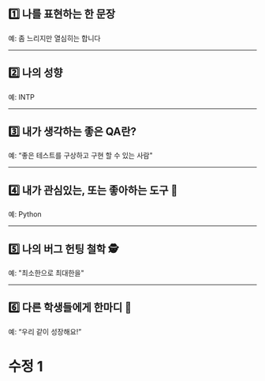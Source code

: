 ## 1️⃣ 나를 표현하는 한 문장

예: 좀 느리지만 열심히는 합니다

---

## 2️⃣ 나의 성향
예: INTP

---

## 3️⃣ 내가 생각하는 좋은 QA란?
예: “좋은 테스트를 구상하고 구현 할 수 있는 사람"

---

## 4️⃣ 내가 관심있는, 또는 좋아하는 도구 🧰
예: Python

---

## 5️⃣ 나의 버그 헌팅 철학 🕵️
예: "최소한으로 최대한을"

---

## 6️⃣ 다른 학생들에게 한마디 💬
예: “우리 같이 성장해요!”  

# 수정 1